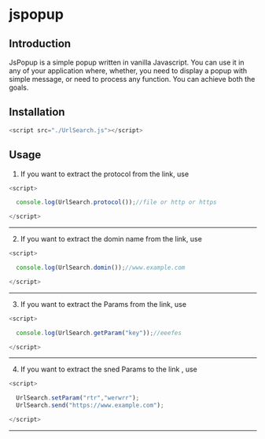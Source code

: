# jspopup
## Introduction
JsPopup is a simple popup written in vanilla Javascript. You can use it in any of your application where, whether, you need to display a popup with simple message, or need to process any function. You can achieve both the goals.

## Installation 

```javascript
<script src="./UrlSearch.js"></script>
```

## Usage
1. If you want to extract the protocol from the link, use

```javascript
<script>

  console.log(UrlSearch.protocol());//file or http or https 

</script>
```

________________________________________________________________

2. If you want to extract the domin name from the link, use

```javascript
<script>

  console.log(UrlSearch.domin());//www.example.com

</script>
```

________________________________________________________________
3. If you want to extract the Params from the link, use

```javascript
<script>

  console.log(UrlSearch.getParam("key"));//eeefes

</script>
```

________________________________________________________________
4. If you want to extract the sned Params to the link , use

```javascript
<script>

  UrlSearch.setParam("rtr","werwrr");
  UrlSearch.send("https://www.example.com");

</script>
```

________________________________________________________________